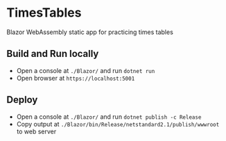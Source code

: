 # TimesTables
Blazor WebAssembly static app for practicing times tables

## Build and Run locally
- Open a console at `./Blazor/` and run `dotnet run`
- Open browser at `https://localhost:5001`

## Deploy
- Open a console at `./Blazor/` and run `dotnet publish -c Release`
- Copy output at `./Blazor/bin/Release/netstandard2.1/publish/wwwroot` to web server
